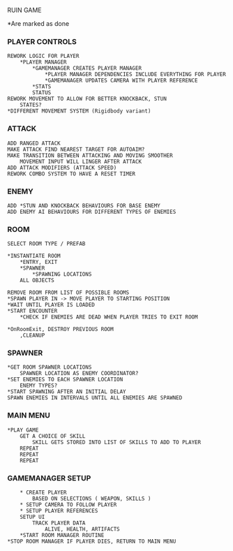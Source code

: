 RUIN GAME

*Are marked as done

### PLAYER CONTROLS

	REWORK LOGIC FOR PLAYER
		*PLAYER MANAGER
			*GAMEMANAGER CREATES PLAYER MANAGER
				*PLAYER MANAGER DEPENDENCIES INCLUDE EVERYTHING FOR PLAYER
				*GAMEMANAGER UPDATES CAMERA WITH PLAYER REFERENCE
			*STATS
			STATUS
	REWORK MOVEMENT TO ALLOW FOR BETTER KNOCKBACK, STUN
		STATES?
	*DIFFERENT MOVEMENT SYSTEM (Rigidbody variant)

### ATTACK

	ADD RANGED ATTACK
	MAKE ATTACK FIND NEAREST TARGET FOR AUTOAIM?
	MAKE TRANSITION BETWEEN ATTACKING AND MOVING SMOOTHER
		MOVEMENT INPUT WILL LINGER AFTER ATTACK
	ADD ATTACK MODIFIERS (ATTACK SPEED)
	REWORK COMBO SYSTEM TO HAVE A RESET TIMER
	
	
### ENEMY
	
	ADD *STUN AND KNOCKBACK BEHAVIOURS FOR BASE ENEMY
	ADD ENEMY AI BEHAVIOURS FOR DIFFERENT TYPES OF ENEMIES
	
### ROOM
	
	SELECT ROOM TYPE / PREFAB
	
	*INSTANTIATE ROOM
		*ENTRY, EXIT
		*SPAWNER
			*SPAWNING LOCATIONS
		ALL OBJECTS
		
	REMOVE ROOM FROM LIST OF POSSIBLE ROOMS
	*SPAWN PLAYER IN -> MOVE PLAYER TO STARTING POSITION
	*WAIT UNTIL PLAYER IS LOADED
	*START ENCOUNTER
		*CHECK IF ENEMIES ARE DEAD WHEN PLAYER TRIES TO EXIT ROOM
		
	*OnRoomExit, DESTROY PREVIOUS ROOM
		,CLEANUP
		
		

### SPAWNER
	
	*GET ROOM SPAWNER LOCATIONS
		SPAWNER LOCATION AS ENEMY COORDINATOR?
	*SET ENEMIES TO EACH SPAWNER LOCATION
		ENEMY TYPES?
	*START SPAWNING AFTER AN INITIAL DELAY
	SPAWN ENEMIES IN INTERVALS UNTIL ALL ENEMIES ARE SPAWNED
	

### MAIN MENU
	
	*PLAY GAME
		GET A CHOICE OF SKILL 
			SKILL GETS STORED INTO LIST OF SKILLS TO ADD TO PLAYER
		REPEAT
		REPEAT
		REPEAT
		
### GAMEMANAGER SETUP
	
		* CREATE PLAYER 
			BASED ON SELECTIONS ( WEAPON, SKILLS )
		* SETUP CAMERA TO FOLLOW PLAYER
		* SETUP PLAYER REFERENCES
		SETUP UI
			TRACK PLAYER DATA
				ALIVE, HEALTH, ARTIFACTS
		*START ROOM MANAGER ROUTINE
	*STOP ROOM MANAGER IF PLAYER DIES, RETURN TO MAIN MENU
	
